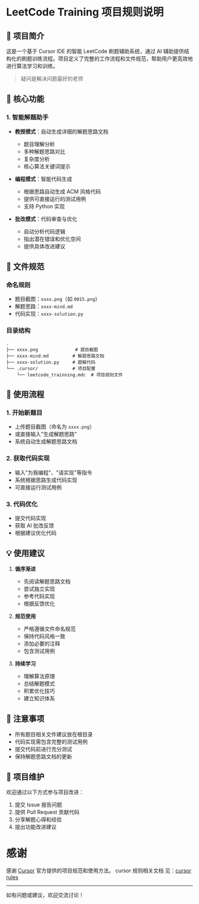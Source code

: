 # LeetCode Training 项目规则说明

## 📖 项目简介
这是一个基于 Cursor IDE 的智能 LeetCode 刷题辅助系统，通过 AI 辅助提供结构化的刷题训练流程。项目定义了完整的工作流程和文件规范，帮助用户更高效地进行算法学习和训练。

> 疑问是解决问题最好的老师

## 🎯 核心功能

### 1. 智能解题助手
- **教授模式**：自动生成详细的解题思路文档
  - 题目理解分析
  - 多种解题思路对比
  - 复杂度分析
  - 核心算法关键词提示

- **编程模式**：智能代码生成
  - 根据思路自动生成 ACM 风格代码
  - 提供可直接运行的测试用例
  - 支持 Python 实现

- **批改模式**：代码审查与优化
  - 自动分析代码逻辑
  - 指出潜在错误和优化空间
  - 提供具体改进建议

## 📂 文件规范

### 命名规则
- 题目截图：`xxxx.png`（如 `0015.png`）
- 解题思路：`xxxx-mind.md`
- 代码实现：`xxxx-solution.py`

### 目录结构
```
.
├── xxxx.png              # 题目截图
├── xxxx-mind.md         # 解题思路文档
├── xxxx-solution.py     # 题解代码
└── .cursor/             # 项目配置
    └── leetcode_trainning.mdc  # 项目规则文件
```

## 🚀 使用流程

### 1. 开始新题目
- 上传题目截图（命名为 `xxxx.png`）
- 或直接输入"生成解题思路"
- 系统自动生成解题思路文档

### 2. 获取代码实现
- 输入"为我编程"、"请实现"等指令
- 系统根据思路生成代码实现
- 可直接运行测试用例

### 3. 代码优化
- 提交代码实现
- 获取 AI 批改反馈
- 根据建议优化代码

## 💡 使用建议

1. **循序渐进**
   - 先阅读解题思路文档
   - 尝试独立实现
   - 参考代码实现
   - 根据反馈优化

2. **规范使用**
   - 严格遵循文件命名规范
   - 保持代码风格一致
   - 添加必要的注释
   - 包含测试用例

3. **持续学习**
   - 理解算法原理
   - 总结解题模式
   - 积累优化技巧
   - 建立知识体系

## 🔧 注意事项

- 所有题目相关文件建议放在根目录
- 代码实现需包含完整的测试用例
- 提交代码前进行充分测试
- 保持解题思路文档的更新

## 📝 项目维护

欢迎通过以下方式参与项目改进：
1. 提交 Issue 报告问题
2. 提供 Pull Request 贡献代码
3. 分享解题心得和经验
4. 提出功能改进建议

# 感谢

感谢 [Cursor](https://cursor.sh/) 官方提供的项目规范和使用方法。
cursor 规则相关文档 见：[cursor rules](https://docs.cursor.com/context/rules)

---
如有问题或建议，欢迎交流讨论！ 